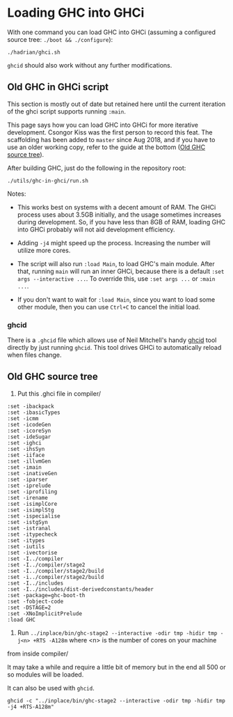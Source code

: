# Loading GHC into GHCi

With one command you can load GHC into GHCi (assuming a configured source tree: `./boot && ./configure`):

```
./hadrian/ghci.sh
```

`ghcid` should also work without any further modifications.

## Old GHC in GHCi script

This section is mostly out of date but retained here until the current iteration of the ghci script supports running `:main`.

This page says how you can load GHC into GHCi for more iterative development. Csongor Kiss was the first person to record this feat. The scaffolding has been added to `master` since Aug 2018, and if you have to use an older working copy, refer to the guide at the bottom ([Old GHC source tree](https://gitlab.haskell.org/trac/ghc/wiki/Building/InGhci#OldGHCsourcetree)).


After building GHC, just do the following in the repository root:

```wiki
./utils/ghc-in-ghci/run.sh
```


Notes:

- This works best on systems with a decent amount of RAM.  The GHCi process uses about 3.5GB initially, and the usage sometimes increases during development.  So, if you have less than 8GB of RAM, loading GHC into GHCi probably will not aid development efficiency.

- Adding `-j4` might speed up the process. Increasing the number will utilize more cores.

- The script will also run `:load Main`, to load GHC's main module. After that, running `main` will run an inner GHCi, because there is a default `:set args --interactive ...`. To override this, use `:set args ...` or `:main ...`.

- If you don't want to wait for `:load Main`, since you want to load some other module, then you can use `Ctrl+C` to cancel the initial load.

### ghcid


There is a `.ghcid` file which allows use of Neil Mitchell's handy [ghcid](https://github.com/ndmitchell/ghcid) tool directly by just running `ghcid`. This tool drives GHCi to automatically reload when files change.  

## Old GHC source tree

1. Put this .ghci file in compiler/

```wiki
:set -ibackpack
:set -ibasicTypes
:set -icmm
:set -icodeGen
:set -icoreSyn
:set -ideSugar
:set -ighci
:set -ihsSyn
:set -iiface
:set -illvmGen
:set -imain
:set -inativeGen
:set -iparser
:set -iprelude
:set -iprofiling
:set -irename
:set -isimplCore
:set -isimplStg
:set -ispecialise
:set -istgSyn
:set -istranal
:set -itypecheck
:set -itypes
:set -iutils
:set -ivectorise
:set -I../compiler
:set -I../compiler/stage2
:set -I../compiler/stage2/build
:set -i../compiler/stage2/build
:set -I../includes
:set -I../includes/dist-derivedconstants/header
:set -package=ghc-boot-th
:set -fobject-code
:set -DSTAGE=2
:set -XNoImplicitPrelude
:load GHC
```

1. Run `../inplace/bin/ghc-stage2 --interactive -odir tmp -hidir tmp -j<n> +RTS -A128m` where \<n\> is the number of cores on your machine


from inside compiler/


It may take a while and require a little bit of memory but in the end
all 500 or so modules will be loaded.


It can also be used with `ghcid`.

```wiki
ghcid -c "../inplace/bin/ghc-stage2 --interactive -odir tmp -hidir tmp -j4 +RTS-A128m"
```